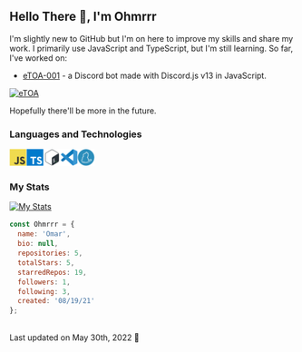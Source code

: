 ## Hello There 👋, I'm Ohmrrr

I'm slightly new to GitHub but I'm on here to improve my skills and share my work.
I primarily use JavaScript and TypeScript, but I'm still learning. So far, I've worked on:

- [eTOA-001](https://github.com/Ohmrrr/etoa-bot) - a Discord bot made with Discord.js v13 in JavaScript. 

[![eTOA](https://github-readme-stats.vercel.app/api/pin/?username=Ohmrrr&repo=etoa-bot&show_owner=true&theme=dark)](https://github.com/Ohmrrr/etoa-bot)

Hopefully there'll be more in the future.

### Languages and Technologies

<img align="left" width="30px" alt="JavaScript" src="https://raw.githubusercontent.com/devicons/devicon/2ae2a900d2f041da66e950e4d48052658d850630/icons/javascript/javascript-original.svg" />
<img align="left" width="30px" alt="TypeScript" src="https://raw.githubusercontent.com/devicons/devicon/2ae2a900d2f041da66e950e4d48052658d850630/icons/typescript/typescript-original.svg" />
<img align="left" width="30px" alt="Bash" src="https://raw.githubusercontent.com/devicons/devicon/2ae2a900d2f041da66e950e4d48052658d850630/icons/bash/bash-original.svg" />
<img align="left" width="30px" alt="Visual Studio Code" src="https://raw.githubusercontent.com/devicons/devicon/2ae2a900d2f041da66e950e4d48052658d850630/icons/vscode/vscode-original.svg" />
<img align="left" width="30px" alt="Yarn" src="https://raw.githubusercontent.com/devicons/devicon/2ae2a900d2f041da66e950e4d48052658d850630/icons/yarn/yarn-original.svg" />
<br />
<br />

### My Stats

[![My Stats](https://github-readme-stats.vercel.app/api?username=Ohmrrr&theme=dark)](https://github.com/Ohmrrr)
<br />

```js
const Ohmrrr = {
  name: 'Omar',
  bio: null,
  repositories: 5,
  totalStars: 5,
  starredRepos: 19,
  followers: 1,
  following: 3,
  created: '08/19/21'
};
```

<br />
Last updated on May 30th, 2022 🤯